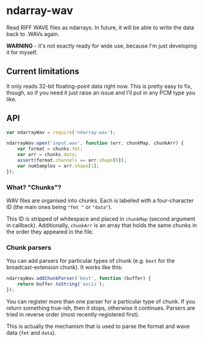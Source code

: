 # ndarray-wav

Read RIFF WAVE files as ndarrays.  In future, it will be able to write the data back to .WAVs again.

**WARNING** - it's not exactly ready for wide use, because I'm just developing it for myself.

## Current limitations

It only reads 32-bit floating-point data right now.  This is pretty easy to fix, though, so if you need it just raise an issue and I'll put in any PCM type you like.

## API

```javascript
var ndarrayWav = require('ndarray-wav');

ndarrayWav.open('input.wav', function (err, chunkMap, chunkArr) {
    var format = chunks.fmt;
    var arr = chunks.data;
    assert(format.channels == arr.shape[0]);
    var numSamples = arr.shape[1];
});
```

### What?  "Chunks"?

WAV files are organised into chunks.  Each is labelled with a four-character ID (the main ones being `"fmt "` or `"data"`).

This ID is stripped of whitespace and placed in `chunkMap` (second argument in callback).  Additionally, `chunkArr` is an array that holds the same chunks in the order they appeared in the file.

### Chunk parsers

You can add parsers for particular types of chunk (e.g. `bext` for the broadcast-extension chunk).  It works like this:

```javascript
ndarrayWav.addChunkParser('bext', function (buffer) {
    return buffer.toString('ascii');
});
```

You can register more than one parser for a particular type of chunk.  If you return something true-ish, then it stops, otherwise it continues.  Parsers are tried in reverse order (most recently-registered first).

This is actually the mechanism that is used to parse the format and wave data (`fmt` and `data`).
